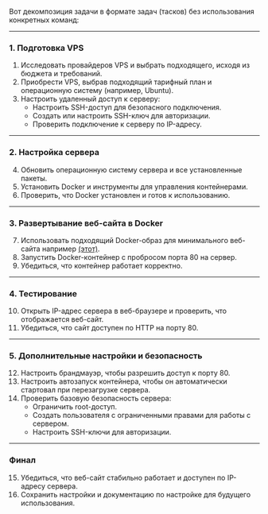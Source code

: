 Вот декомпозиция задачи в формате задач (тасков) без использования конкретных команд:

---

### **1. Подготовка VPS**
1. Исследовать провайдеров VPS и выбрать подходящего, исходя из бюджета и требований.
2. Приобрести VPS, выбрав подходящий тарифный план и операционную систему (например, Ubuntu).
3. Настроить удаленный доступ к серверу:
   - Настроить SSH-доступ для безопасного подключения.
   - Создать или настроить SSH-ключ для авторизации.
   - Проверить подключение к серверу по IP-адресу.

---

### **2. Настройка сервера**
4. Обновить операционную систему сервера и все установленные пакеты.
5. Установить Docker и инструменты для управления контейнерами.
6. Проверить, что Docker установлен и готов к использованию.

---

### **3. Развертывание веб-сайта в Docker**
7. Использовать подходящий Docker-образ для минимального веб-сайта например [(этот)](https://hub.docker.com/r/crccheck/hello-world/).
8. Запустить Docker-контейнер с пробросом порта 80 на сервер.
9. Убедиться, что контейнер работает корректно.

---

### **4. Тестирование**
10. Открыть IP-адрес сервера в веб-браузере и проверить, что отображается веб-сайт.
11. Убедиться, что сайт доступен по HTTP на порту 80.

---

### **5. Дополнительные настройки и безопасность**
12. Настроить брандмауэр, чтобы разрешить доступ к порту 80.
13. Настроить автозапуск контейнера, чтобы он автоматически стартовал при перезагрузке сервера.
14. Проверить базовую безопасность сервера:
    - Ограничить root-доступ.
    - Создать пользователя с ограниченными правами для работы с сервером.
    - Настроить SSH-ключи для авторизации.

---

### **Финал**
15. Убедиться, что веб-сайт стабильно работает и доступен по IP-адресу сервера.
16. Сохранить настройки и документацию по настройке для будущего использования.
